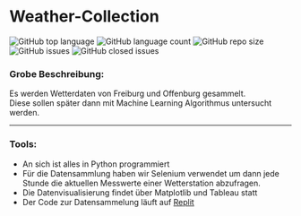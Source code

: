 # Weather-Collection
![GitHub top language](https://img.shields.io/github/languages/top/xXAI-botXx/Weather-Collection?color=red&style=for-the-badge)
![GitHub language count](https://img.shields.io/github/languages/count/xXAI-botXx/Weather-Collection?style=for-the-badge)
![GitHub repo size](https://img.shields.io/github/repo-size/xXAI-botXx/Weather-Collection?color=%23fcba03&style=for-the-badge)
![GitHub issues](https://img.shields.io/github/issues-raw/xXAI-botXx/Weather-Collection?color=orange&style=for-the-badge)
![GitHub closed issues](https://img.shields.io/github/issues-closed-raw/xXAI-botXx/Weather-Collection?color=green&style=for-the-badge)
### Grobe Beschreibung:
Es werden Wetterdaten von Freiburg und Offenburg gesammelt.<br>
Diese sollen später dann mit Machine Learning Algorithmus untersucht werden. <br>

___
### Tools:
- An sich ist alles in Python programmiert <br>
- Für die Datensammlung haben wir Selenium verwendet um dann jede Stunde die aktuellen Messwerte einer Wetterstation abzufragen. <br>
- Die Datenvisualisierung findet über Matplotlib und Tableau statt
- Der Code zur Datensammelung läuft auf [Replit](https://replit.com/)
